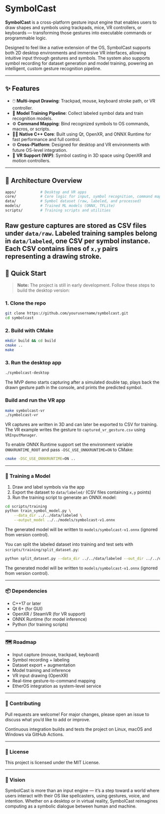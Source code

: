 # SymbolCast

**SymbolCast** is a cross-platform gesture input engine that enables users to draw shapes and symbols using trackpads, mice, VR controllers, or keyboards — transforming those gestures into executable commands or programmable logic.

Designed to feel like a native extension of the OS, SymbolCast supports both 2D desktop environments and immersive VR interfaces, allowing intuitive input through gestures and symbols. The system also supports symbol recording for dataset generation and model training, powering an intelligent, custom gesture recognition pipeline.

---

## ✨ Features

- 🖱️ **Multi-input Drawing**: Trackpad, mouse, keyboard stroke path, or VR controller.
- 🧠 **Model Training Pipeline**: Collect labeled symbol data and train recognition models.
- ⚙️ **Command Mapping**: Bind recognized symbols to OS commands, macros, or scripts.
- 🧑‍💻 **Native C++ Core**: Built using Qt, OpenXR, and ONNX Runtime for fast performance and full control.
- 🌐 **Cross-Platform**: Designed for desktop and VR environments with future OS-level integration.
- 🔄 **VR Support (WIP)**: Symbol casting in 3D space using OpenXR and motion controllers.

---

## 🧱 Architecture Overview
```bash
apps/           # Desktop and VR apps
core/           # Core logic for input, symbol recognition, command mapping
data/           # Symbol dataset (raw, labeled, and processed)
models/         # Trained ML models (ONNX, TFLite)
scripts/        # Training scripts and utilities
```
Raw gesture captures are stored as CSV files under `data/raw`. Labeled training
samples belong in `data/labeled`, one CSV per symbol instance. Each CSV contains
lines of `x,y` pairs representing a drawing stroke.
---

## 🚀 Quick Start

> **Note:** The project is still in early development. Follow these steps to build the desktop version:

### 1. Clone the repo

```bash
git clone https://github.com/yourusername/symbolcast.git
cd symbolcast
```

### 2. Build with CMake

```bash
mkdir build && cd build
cmake ..
make
```

### 3. Run the desktop app
```bash
./symbolcast-desktop
```

The MVP demo starts capturing after a simulated double tap, plays back the drawn
gesture path in the console, and prints the predicted symbol.

### Build and run the VR app
```bash
make symbolcast-vr
./symbolcast-vr
```
VR captures are written in 3D and can later be exported to CSV for training. The
VR example writes the gesture to `captured_vr_gesture.csv` using `VRInputManager`.

To enable ONNX Runtime support set the environment variable `ONNXRUNTIME_ROOT`
and pass `-DSC_USE_ONNXRUNTIME=ON` to CMake:

```bash
cmake -DSC_USE_ONNXRUNTIME=ON ..
```


---

### 🧪 Training a Model
1. Draw and label symbols via the app
2. Export the dataset to `data/labeled/` (CSV files containing `x,y` points)
3. Run the training script to generate an ONNX model:

```bash
cd scripts/training
python train_symbol_model.py \
    --data_dir ../../data/labeled \
    --output_model ../../models/symbolcast-v1.onnx
```
The generated model will be written to `models/symbolcast-v1.onnx` (ignored from
version control).

You can split the labeled dataset into training and test sets with
`scripts/training/split_dataset.py`:

```bash
python split_dataset.py --data_dir ../../data/labeled --out_dir ../../data/split

```
The generated model will be written to `models/symbolcast-v1.onnx` (ignored from
version control).


---

### 📦 Dependencies
- C++17 or later
- Qt 6+ (for GUI)
- OpenXR / SteamVR (for VR support)
- ONNX Runtime (for model inference)
- Python (for training scripts)

---

### 🗺️ Roadmap
- Input capture (mouse, trackpad, keyboard)
- Symbol recording + labeling
- Dataset export + augmentation
- Model training and inference
- VR input drawing (OpenXR)
- Real-time gesture-to-command mapping
- EtherOS integration as system-level service

---

### 🤝 Contributing

Pull requests are welcome! For major changes, please open an issue to discuss what you’d like to add or improve.

Continuous integration builds and tests the project on Linux, macOS and Windows via GitHub Actions.

---

### 📜 License

This project is licensed under the MIT License.

---

### 🌌 Vision

SymbolCast is more than an input engine — it’s a step toward a world where users interact with their OS like spellcasters, using gestures, voice, and intention. Whether on a desktop or in virtual reality, SymbolCast reimagines computing as a symbolic dialogue between human and machine.

